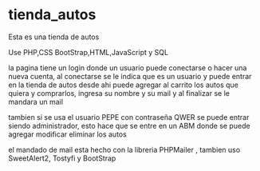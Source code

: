 # tienda_autos

Esta es una tienda de autos

Use PHP,CSS BootStrap,HTML,JavaScript y SQL

la pagina tiene un login donde un usuario puede conectarse o hacer una nueva cuenta, al conectarse se le indica que es un usuario y puede entrar en la tienda de autos
desde ahi puede agregar al carrito los autos que quiera y comprarlos, ingresa su nombre y su mail y al finalizar se le mandara un mail 

tambien si se usa el usuario PEPE con contraseña QWER se puede entrar siendo administrador, esto hace que se entre en un ABM donde se puede agregar modificar eliminar
los autos

el mandado de mail esta hecho con la libreria PHPMailer , tambien uso SweetAlert2, Tostyfi y BootStrap


